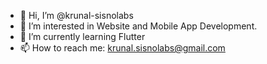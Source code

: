 - 👋 Hi, I’m @krunal-sisnolabs
- 👀 I’m interested in Website and Mobile App Development.
- 🌱 I’m currently learning Flutter
- 📫 How to reach me: krunal.sisnolabs@gmail.com

<!---
krunal-sisnolabs/krunal-sisnolabs is a ✨ special ✨ repository because its `README.md` (this file) appears on your GitHub profile.
You can click the Preview link to take a look at your changes.
--->
